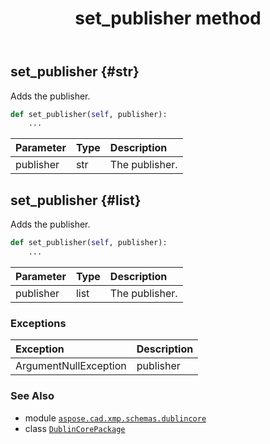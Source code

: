 ﻿---
title: set_publisher method
second_title: Aspose.CAD for Python via .NET API References
description: 
type: docs
weight: 90
url: /aspose.cad.xmp.schemas.dublincore/dublincorepackage/set_publisher/
is_root: false
---

## set_publisher {#str}

Adds the publisher.



```python
def set_publisher(self, publisher):
    ...
```


| Parameter | Type | Description |
| :- | :- | :- |
| publisher | str | The publisher. |


## set_publisher {#list}

Adds the publisher.



```python
def set_publisher(self, publisher):
    ...
```


| Parameter | Type | Description |
| :- | :- | :- |
| publisher | list | The publisher. |
### Exceptions
| Exception | Description |
| :- | :- |
| ArgumentNullException | publisher |





### See Also
* module [`aspose.cad.xmp.schemas.dublincore`](../../)
* class [`DublinCorePackage`](/cad/python-net/aspose.cad.xmp.schemas.dublincore/dublincorepackage)

